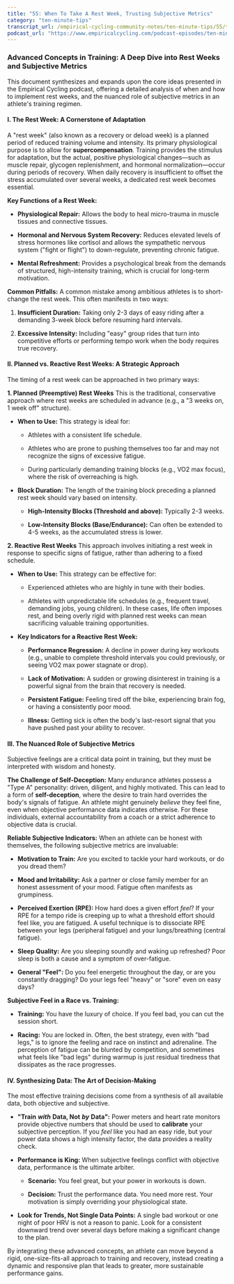 ```yaml
---
title: "55: When To Take A Rest Week, Trusting Subjective Metrics"
category: "ten-minute-tips"
transcript_url: /empirical-cycling-community-notes/ten-minute-tips/55/tmt55 when to take a rest week and subjective metrics (transcribed on 07-Aug-2025 11-04-13).txt
podcast_url: "https://www.empiricalcycling.com/podcast-episodes/ten-minute-tips-55-when-to-take-a-rest-week-trusting-subjective-metrics"
---
```


### Advanced Concepts in Training: A Deep Dive into Rest Weeks and Subjective Metrics

This document synthesizes and expands upon the core ideas presented in the Empirical Cycling podcast, offering a detailed analysis of when and how to implement rest weeks, and the nuanced role of subjective metrics in an athlete's training regimen.

#### **I. The Rest Week: A Cornerstone of Adaptation**

A "rest week" (also known as a recovery or deload week) is a planned period of reduced training volume and intensity. Its primary physiological purpose is to allow for **supercompensation**. Training provides the stimulus for adaptation, but the actual, positive physiological changes—such as muscle repair, glycogen replenishment, and hormonal normalization—occur during periods of recovery. When daily recovery is insufficient to offset the stress accumulated over several weeks, a dedicated rest week becomes essential.

**Key Functions of a Rest Week:**

-   **Physiological Repair:** Allows the body to heal micro-trauma in muscle tissues and connective tissues.
    
-   **Hormonal and Nervous System Recovery:** Reduces elevated levels of stress hormones like cortisol and allows the sympathetic nervous system ("fight or flight") to down-regulate, preventing chronic fatigue.
    
-   **Mental Refreshment:** Provides a psychological break from the demands of structured, high-intensity training, which is crucial for long-term motivation.
    

**Common Pitfalls:** A common mistake among ambitious athletes is to short-change the rest week. This often manifests in two ways:

1.  **Insufficient Duration:** Taking only 2-3 days of easy riding after a demanding 3-week block before resuming hard intervals.
    
2.  **Excessive Intensity:** Including "easy" group rides that turn into competitive efforts or performing tempo work when the body requires true recovery.
    

#### **II. Planned vs. Reactive Rest Weeks: A Strategic Approach**

The timing of a rest week can be approached in two primary ways:

**1. Planned (Preemptive) Rest Weeks** This is the traditional, conservative approach where rest weeks are scheduled in advance (e.g., a "3 weeks on, 1 week off" structure).

-   **When to Use:** This strategy is ideal for:
    
    -   Athletes with a consistent life schedule.
        
    -   Athletes who are prone to pushing themselves too far and may not recognize the signs of excessive fatigue.
        
    -   During particularly demanding training blocks (e.g., VO2 max focus), where the risk of overreaching is high.
        
-   **Block Duration:** The length of the training block preceding a planned rest week should vary based on intensity.
    
    -   **High-Intensity Blocks (Threshold and above):** Typically 2-3 weeks.
        
    -   **Low-Intensity Blocks (Base/Endurance):** Can often be extended to 4-5 weeks, as the accumulated stress is lower.
        

**2. Reactive Rest Weeks** This approach involves initiating a rest week in response to specific signs of fatigue, rather than adhering to a fixed schedule.

-   **When to Use:** This strategy can be effective for:
    
    -   Experienced athletes who are highly in tune with their bodies.
        
    -   Athletes with unpredictable life schedules (e.g., frequent travel, demanding jobs, young children). In these cases, life often imposes rest, and being overly rigid with planned rest weeks can mean sacrificing valuable training opportunities.
        
-   **Key Indicators for a Reactive Rest Week:**
    
    -   **Performance Regression:** A decline in power during key workouts (e.g., unable to complete threshold intervals you could previously, or seeing VO2 max power stagnate or drop).
        
    -   **Lack of Motivation:** A sudden or growing disinterest in training is a powerful signal from the brain that recovery is needed.
        
    -   **Persistent Fatigue:** Feeling tired off the bike, experiencing brain fog, or having a consistently poor mood.
        
    -   **Illness:** Getting sick is often the body's last-resort signal that you have pushed past your ability to recover.
        

#### **III. The Nuanced Role of Subjective Metrics**

Subjective feelings are a critical data point in training, but they must be interpreted with wisdom and honesty.

**The Challenge of Self-Deception:** Many endurance athletes possess a "Type A" personality: driven, diligent, and highly motivated. This can lead to a form of **self-deception**, where the desire to train hard overrides the body's signals of fatigue. An athlete might genuinely _believe_ they feel fine, even when objective performance data indicates otherwise. For these individuals, external accountability from a coach or a strict adherence to objective data is crucial.

**Reliable Subjective Indicators:** When an athlete can be honest with themselves, the following subjective metrics are invaluable:

-   **Motivation to Train:** Are you excited to tackle your hard workouts, or do you dread them?
    
-   **Mood and Irritability:** Ask a partner or close family member for an honest assessment of your mood. Fatigue often manifests as grumpiness.
    
-   **Perceived Exertion (RPE):** How hard does a given effort _feel_? If your RPE for a tempo ride is creeping up to what a threshold effort should feel like, you are fatigued. A useful technique is to dissociate RPE between your legs (peripheral fatigue) and your lungs/breathing (central fatigue).
    
-   **Sleep Quality:** Are you sleeping soundly and waking up refreshed? Poor sleep is both a cause and a symptom of over-fatigue.
    
-   **General "Feel":** Do you feel energetic throughout the day, or are you constantly dragging? Do your legs feel "heavy" or "sore" even on easy days?
    

**Subjective Feel in a Race vs. Training:**

-   **Training:** You have the luxury of choice. If you feel bad, you can cut the session short.
    
-   **Racing:** You are locked in. Often, the best strategy, even with "bad legs," is to ignore the feeling and race on instinct and adrenaline. The perception of fatigue can be blunted by competition, and sometimes what feels like "bad legs" during warmup is just residual tiredness that dissipates as the race progresses.
    

#### **IV. Synthesizing Data: The Art of Decision-Making**

The most effective training decisions come from a synthesis of all available data, both objective and subjective.

-   **"Train** _**with**_ **Data, Not** _**by**_ **Data":** Power meters and heart rate monitors provide objective numbers that should be used to **calibrate** your subjective perception. If you _feel_ like you had an easy ride, but your power data shows a high intensity factor, the data provides a reality check.
    
-   **Performance is King:** When subjective feelings conflict with objective data, performance is the ultimate arbiter.
    
    -   **Scenario:** You feel great, but your power in workouts is down.
        
    -   **Decision:** Trust the performance data. You need more rest. Your motivation is simply overriding your physiological state.
        
-   **Look for Trends, Not Single Data Points:** A single bad workout or one night of poor HRV is not a reason to panic. Look for a consistent downward trend over several days before making a significant change to the plan.
    

By integrating these advanced concepts, an athlete can move beyond a rigid, one-size-fits-all approach to training and recovery, instead creating a dynamic and responsive plan that leads to greater, more sustainable performance gains.